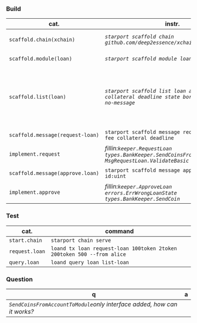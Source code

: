 ### Build
cat.|instr.|output
-|-|-
```scaffold.chain(xchain)```|*```starport scaffold chain github.com/deep2essence/xchain --no-module```*|*```app/,cmd,/docs/,testutil/,vue/,config.yml```<br><br>```go.mod,go.sum,readme.md,.github/,.gitignore```*
```scaffold.module(loan)```|*```starport scaffold module loan --dep bank```*|*generated:```proto/loan/,x/loan/,testutil/keeper/loan.go```<br>modified:```app/app.go,docs/static/openapi.yml```*
```scaffold.list(loan)```|*```starport scaffold list loan amount fee collateral deadline state borrower lender --no-message```*|***query+types+genesis**<br>generated: ```proto/loan/loan.proto```,<br>```x/loan/client/cli/query_loan*.go,```,<br>```x/loan/types/,```,<br>```x/loan/keeper/*loan*.go```<br><br>modified:**```proto/loan/query.proto+genesis.proto```**<br>```x/loan/types+```*
```scaffold.message(request-loan)```|```starport scaffold message request-loan amount fee collateral deadline```|***tx+message+codec+handler**<br>modified:```tx.proto```*
```implement.request```|*fillin:```keeper.RequestLoan```<br>```types.BankKeeper.SendCoinsFromAccountToModule```<br>```MsgRequestLoan.ValidateBasic```*
```scaffold.message(approve.loan)```|```starport scaffold message approve-loan id:uint```|***tx+message+codec+handler**<br>modified:```tx.proto```*
```implement.approve```|*fillin:```keeper.ApproveLoan```<br>```errors.ErrWrongLoanState```<br>```types.BankKeeper.SendCoin```*



### Test
cat.|command
-|-
```start.chain```|```starport chain serve```
```request.loan```|```loand tx loan request-loan 100token 2token 200token 500 --from alice ```
```query.loan```|```loand query loan list-loan```

### Question
q|a
-|-
*```SendCoinsFromAccountToModule```only interface added, how can it works?*|

